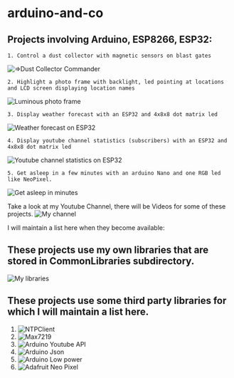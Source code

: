 # arduino-and-co

## Projects involving Arduino, ESP8266, ESP32:
	1. Control a dust collector with magnetic sensors on blast gates
![         =>Dust Collector Commander](https://github.com/vincent-bruel/arduino-and-co/tree/master/Projects/DustCollectorCommander-ArduinoNano-HallSensorsA3144)

	2. Highlight a photo frame with backlight, led pointing at locations and LCD screen displaying location names
![Luminous photo frame](https://github.com/vincent-bruel/arduino-and-co/tree/master/Projects/LuminousPhotoFrame-Leonardo-74HC795-2x16LCDSerial)

	3. Display weather forecast with an ESP32 and 4x8x8 dot matrix led
![Weather forecast on ESP32](https://github.com/vincent-bruel/arduino-and-co/tree/master/Projects/OpenWeather-ESP32-4xDotMatrix8x8Leds)

	4. Display youtube channel statistics (subscribers) with an ESP32 and 4x8x8 dot matrix led
![Youtube channel statistics on ESP32](https://github.com/vincent-bruel/arduino-and-co/tree/master/Projects/YoutubeStatistics-ESP32-4xDotMatrix8x8Leds)

	5. Get asleep in a few minutes with an arduino Nano and one RGB led like NeoPixel.
![Get asleep in minutes](https://github.com/vincent-bruel/arduino-and-co/tree/master/Projects/SweetDreams-ArduinoNano-LedWS2813)
	
   Take a look at my Youtube Channel, there will be Videos for some of these projects.
![My channel](https://www.youtube.com/channel/UChdL3yTwYFVE5DDp9TVdkXw)
   
   I will maintain a list here when they become available:
   
## These projects use my own libraries that are stored in CommonLibraries subdirectory.
![My libraries](https://github.com/vincent-bruel/arduino-and-co/CommonLibraries/LibEepromESP32)

## These projects use some third party libraries for which I will maintain a list here.
1. ![NTPClient](https://github.com/arduino-libraries/NTPClient)
2. ![Max7219](https://github.com/MajicDesigns/MD_MAX72XX)
3. ![Arduino Youtube API](https://github.com/witnessmenow/arduino-youtube-api)
4. ![Arduino Json](https://github.com/bblanchon/ArduinoJson)
5. ![Arduino Low power](https://github.com/rocketscream/Low-Power)
6. ![Adafruit Neo Pixel](https://github.com/adafruit/Adafruit_NeoPixel)



